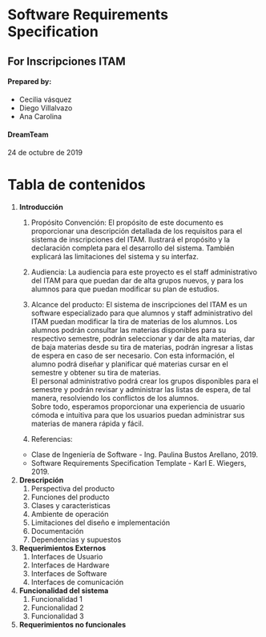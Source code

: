 # Software Requirements Specification
## For Inscripciones ITAM

#### Prepared by: 
+ Cecilia vásquez
+ Diego Villalvazo 
+ Ana Carolina
#### DreamTeam
24 de octubre de 2019

# Tabla de contenidos
1. **Introducción**  
   1.  Propósito Convención:
   El propósito de este documento es proporcionar una descripción detallada de los requisitos para el sistema de inscripciones del ITAM. Ilustrará el propósito y la declaración completa para el
desarrollo del sistema. También explicará las limitaciones del sistema y su interfaz. 
   2.  Audiencia: 
   La audiencia para este proyecto es el staff administrativo del ITAM para que puedan dar de alta grupos nuevos, y para los alumnos para que puedan modificar su plan de estudios. 
   3.  Alcance del producto:
  El sistema de inscripciones del ITAM es un software especializado para que alumnos y staff administrativo del ITAM puedan modificar la tira de materias de los alumnos. 
Los alumnos podrán consultar las materias disponibles para su respectivo semestre, podrán seleccionar y dar de alta materias, dar de baja materias desde su tira de materias, podrán ingresar a listas de espera en caso de ser necesario. Con esta información, el alumno podrá diseñar y planificar qué materias cursar en el semestre y obtener su tira de materias.  
El personal administrativo podrá crear los grupos disponibles para el semestre y podrán revisar y administrar las listas de espera, de tal manera, resolviendo los conflictos de los alumnos.  
Sobre todo, esperamos proporcionar una experiencia de usuario cómoda e intuitiva para que los usuarios puedan administrar sus materias de manera rápida y fácil. 

   4.  Referencias:
   -  Clase de Ingeniería de Software - Ing. Paulina Bustos Arellano, 2019.
   -  Software Requirements Specification Template - Karl E. Wiegers, 2019.
2. **Drescripción**  
   1. Perspectiva del producto
   2. Funciones del producto
   3. Clases y caracteristicas
   4. Ambiente de operación
   5. Limitaciones del diseño e implementación
   6. Documentación
   7. Dependencias y supuestos
3. **Requerimientos Externos**
   1. Interfaces de Usuario
   2. Interfaces de Hardware
   3. Interfaces de Software
   4. Interfaces de comunicación
4. **Funcionalidad del sistema**
   1. Funcionalidad 1
   2. Funcionalidad 2
   3. Funcionalidad 3
5. **Requerimientos no funcionales**
   


